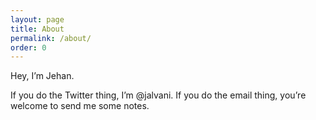 ```yaml
---
layout: page
title: About
permalink: /about/
order: 0
---
```


Hey, I’m Jehan.

If you do the Twitter thing, I’m @jalvani. If you do the email thing, you’re welcome to send me some notes.
